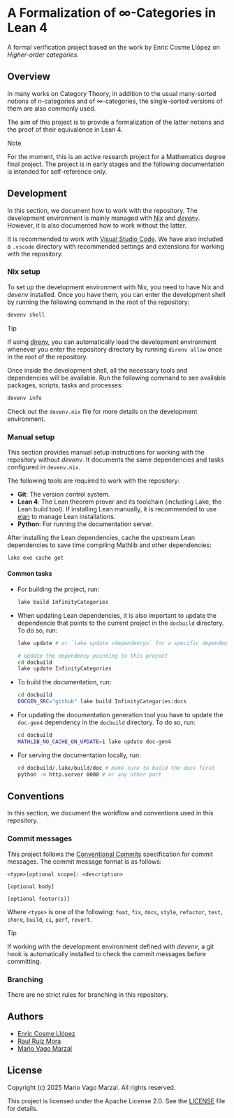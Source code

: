 # A Formalization of ∞-Categories in Lean 4

A formal verification project based on the work by Enric Cosme Llópez on
_Higher-order categories_.

## Overview

In many works on Category Theory, in addition to the usual many-sorted notions
of n-categories and of ∞-categories, the single-sorted versions of them are
also commonly used.

The aim of this project is to provide a formalization of the latter notions and
the proof of their equivalence in Lean 4.

> [!NOTE]
> For the moment, this is an active research project for a Mathematics degree
> final project. The project is in early stages and the following documentation
> is intended for self-reference only.

## Development

In this section, we document how to work with the repository. The development
environment is mainly managed with [Nix][nix] and _[devenv][devenv]_. However,
it is also documented how to work without the latter.

It is recommended to work with [Visual Studio Code][vscode]. We have also
included a `.vscode` directory with recommended settings and extensions for
working with the repository.

### Nix setup

To set up the development environment with Nix, you need to have Nix and
_devenv_ installed. Once you have them, you can enter the development shell
by running the following command in the root of the repository:

```bash
devenv shell
```

> [!TIP]
> If using [direnv][direnv], you can automatically load the development
> environment whenever you enter the repository directory by running
> `direnv allow` once in the root of the repository.

Once inside the development shell, all the necessary tools and dependencies
will be available. Run the following command to see available packages, scripts,
tasks and processes:

```bash
devenv info
```

Check out the `devenv.nix` file for more details on the development environment.

### Manual setup

This section provides manual setup instructions for working with the repository
without _devenv_. It documents the same dependencies and tasks configured in
`devenv.nix`.

The following tools are required to work with the repository:

- **Git**: The version control system.
- **Lean 4**: The Lean theorem prover and its toolchain (including Lake, the
  Lean build tool). If installing Lean manually, it is recommended to use
  [elan][elan] to manage Lean installations.
- **Python**: For running the documentation server.

After installing the Lean dependencies, cache the upstream Lean dependencies to
save time compiling Mathlib and other dependencies:

```bash
lake exe cache get
```

#### Common tasks

- For building the project, run:

  ```bash
  lake build InfinityCategories
  ```

- When updating Lean dependencies, it is also important to update the
  dependencie that points to the current project in the `docbuild` directory. To
  do so, run:

  ```bash
  lake update # or `lake update <dependency>` for a specific dependency

  # Update the dependency pointing to this project
  cd docbuild
  lake update InfinityCategories
  ```

- To build the documentation, run:

  ```bash
  cd docbuild
  DOCGEN_SRC="github" lake build InfinityCategories:docs
  ```

- For updating the documentation generation tool you have to update the
  `doc-gen4` dependency in the `docbuild` directory. To do so, run:

  ```bash
  cd docbuild
  MATHLIB_NO_CACHE_ON_UPDATE=1 lake update doc-gen4
  ```

- For serving the documentation locally, run:

  ```bash
  cd docbuild/.lake/build/doc # make sure to build the docs first
  python -m http.server 8000 # or any other port
  ```

## Conventions

In this section, we document the workflow and conventions used in this
repository.

### Commit messages

This project follows the [Conventional Commits][conventional-commits]
specification for commit messages. The commit message format is as follows:

```text
<type>[optional scope]: <description>

[optional body]

[optional footer(s)]
```

Where `<type>` is one of the following: `feat`, `fix`, `docs`, `style`,
`refactor`, `test`, `chore`, `build`, `ci`, `perf`, `revert`.

> [!TIP]
> If working with the development environment defined with _devenv_, a git hook
> is automatically installed to check the commit messages before committing.

### Branching

There are no strict rules for branching in this repository.

## Authors

- [Enric Cosme Llópez][enric]
- [Raul Ruiz Mora][raul]
- [Mario Vago Marzal][mario]

## License

Copyright (c) 2025 Mario Vago Marzal. All rights reserved.

This project is licensed under the Apache License 2.0. See the
[LICENSE](LICENSE) file for details.

<!-- External links -->
[nix]: https://nixos.org/
[devenv]: https://devenv.sh/
[vscode]: https://code.visualstudio.com/
[direnv]: https://direnv.net/
[elan]: https://github.com/leanprover/elan
[conventional-commits]: https://www.conventionalcommits.org/en/v1.0.0/
[enric]: https://github.com/encosllo
[raul]: https://github.com/ruizmoraraul
[mario]: https://github.com/mariovagomarzal
